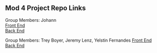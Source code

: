 ## Mod 4 Project Repo Links

Group Members: Johann  
[Front End](https://github.com/johannkerr/catsrightmeowtv)  
[Back End](https://github.com/johannkerr/catsrightmeowapi)  

Group Members: Trey Boyer, Jeremy Lenz, Yelstin Fernandes
[Front End](https://github.com/yfern328/booze-chooze)
[Back End](https://github.com/jeremylenz/booze-chooze-api)
